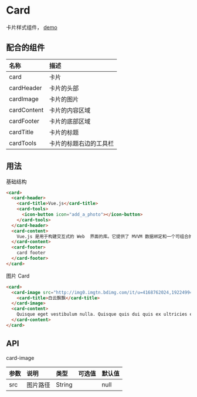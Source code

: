 # Card

卡片样式组件， [demo](https://myronliu347.github.io/vue-carbon/#!/card)

## 配合的组件

| 名称 |  描述 |
| :------------- | :------------- |
| card | 卡片 |
| cardHeader | 卡片的头部 |
| cardImage | 卡片的图片  |
| cardContent | 卡片的内容区域  |
| cardFooter | 卡片的底部区域
| cardTitle | 卡片的标题|
| cardTools | 卡片的标题右边的工具栏 |

## 用法

基础结构

```html
<card>
  <card-header>
    <card-title>Vue.js</card-title>
    <card-tools>
      <icon-button icon="add_a_photo"></icon-button>
    </card-tools>
  </card-header>
  <card-content>
    Vue.js 是用于构建交互式的 Web  界面的库。它提供了 MVVM 数据绑定和一个可组合的组件系统，具有简单、灵活的 API。
  </card-content>
  <card-footer>
    card footer
  </card-footer>
</card>
```

图片 Card

```html
<card>
  <card-image src="http://img0.imgtn.bdimg.com/it/u=4168762024,1922499492&fm=21&gp=0.jpg">
    <card-title>白云飘飘</card-title>
  </card-image>
  <card-content>
    Quisque eget vestibulum nulla. Quisque quis dui quis ex ultricies efficitur vitae non felis. Phasellus quis nibh hendrerit...
  </card-content>
</card>
```

## API

card-image

| 参数 | 说明 |	类型 | 可选值 | 默认值 |
| :---- | :---- | :---- | :---- | :---- |
| src | 图片路径 | String |  | null |
